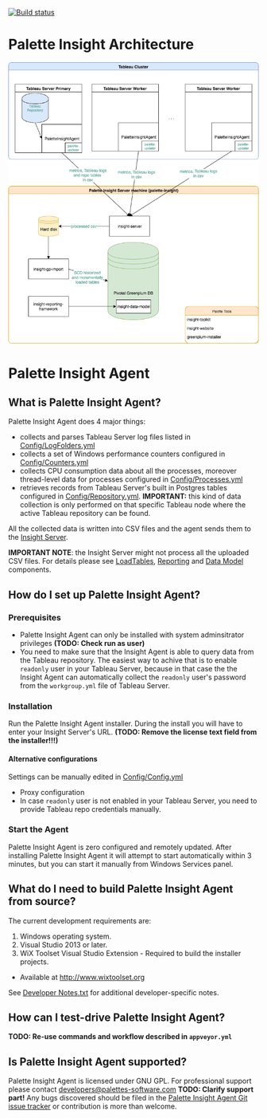 [![Build status](https://ci.appveyor.com/api/projects/status/reub3y37h4hkw0ck/branch/master?svg=true)](https://ci.appveyor.com/project/palette-software/blackboxrecorder/branch/master)

# Palette Insight Architecture

![GitHub Logo](https://github.com/palette-software/palette-insight/blob/master/insight-system-diagram.png?raw=true)

# Palette Insight Agent #

## What is Palette Insight Agent?

Palette Insight Agent does 4 major things:
* collects and parses Tableau Server log files listed in [Config/LogFolders.yml](PaletteInsightAgent/Config/LogFolders.yml)
* collects a set of Windows performance counters configured in [Config/Counters.yml](PaletteInsightAgent/Config/Counters.yml)
* collects CPU consumption data about all the processes, moreover thread-level data for processes configured in [Config/Processes.yml](PaletteInsightAgent/Config/Processes.yml)
* retrieves records from Tableau Server's built in Postgres tables configured in [Config/Repository.yml](PaletteInsightAgent/Config/Repository.yml). **IMPORTANT:** this kind of data collection is only performed on that specific Tableau node where the active Tableau repository can be found.

All the collected data is written into CSV files and the agent sends them to the [Insight Server](https://github.com/palette-software/insight-server).

**IMPORTANT NOTE**: the Insight Server might not process all the uploaded CSV files. For details please see [LoadTables](https://github.com/palette-software/insight-gp-import), [Reporting](https://github.com/palette-software/insight-reporting-framework) and [Data Model](https://github.com/palette-software/insight-data-model) components.

## How do I set up Palette Insight Agent?

### Prerequisites
* Palette Insight Agent can only be installed with system adminsitrator privileges
**(TODO: Check run as user)**
* You need to make sure that the Insight Agent is able to query data from the Tableau repository. The easiest way to achive that is to enable `readonly` user in your Tableau Server, because in that case the the Insight Agent can automatically collect the `readonly` user's password from the `workgroup.yml` file of Tableau Server.

### Installation
Run the Palette Insight Agent installer. During the install you will have to enter your Insight Server's URL.
**(TODO: Remove the license text field from the installer!!!)**

#### Alternative configurations
Settings can be manually edited in [Config/Config.yml](PaletteInsightAgent/Config/Config.yml)
* Proxy configuration
* In case `readonly` user is not enabled in your Tableau Server, you need to provide Tableau repo credentials manually.

### Start the Agent
Palette Insight Agent is zero configured and remotely updated.
After installing Palette Insight Agent it will attempt to start automatically within 3 minutes, but you can start it manually from Windows Services panel.

## What do I need to build Palette Insight Agent from source?

The current development requirements are:

1. Windows operating system.
2. Visual Studio 2013 or later.
3. WiX Toolset Visual Studio Extension - Required to build the installer projects.
  * Available at http://www.wixtoolset.org

See [Developer Notes.txt](PaletteInsightAgent/blob/master/Developer%20Notes.txt) for additional developer-specific notes.

## How can I test-drive Palette Insight Agent?
**TODO: Re-use commands and workflow described in `appveyor.yml`**

## Is Palette Insight Agent supported?

Palette Insight Agent is licensed under GNU GPL. For professional support please contact developers@palettes-software.com
**TODO: Clarify support part!**
Any bugs discovered should be filed in the [Palette Insight Agent Git issue tracker](https://github.com/palette-software/PaletteInsightAgent/issues) or contribution is more than welcome.
